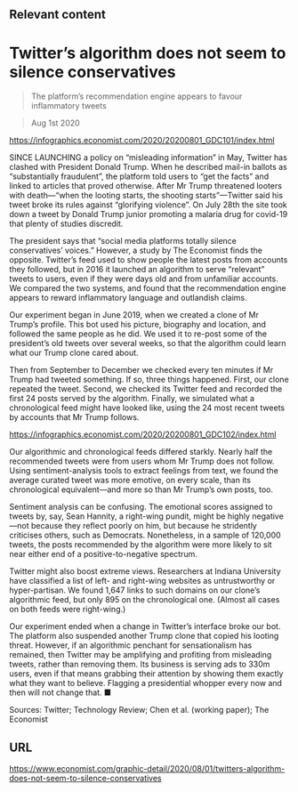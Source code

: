 ## Relevant content

# Twitter’s algorithm does not seem to silence conservatives

> The platform’s recommendation engine appears to favour inflammatory tweets

> Aug 1st 2020



https://infographics.economist.com/2020/20200801_GDC101/index.html

SINCE LAUNCHING a policy on “misleading information” in May, Twitter has clashed with President Donald Trump. When he described mail-in ballots as “substantially fraudulent”, the platform told users to “get the facts” and linked to articles that proved otherwise. After Mr Trump threatened looters with death—“when the looting starts, the shooting starts”—Twitter said his tweet broke its rules against “glorifying violence”. On July 28th the site took down a tweet by Donald Trump junior promoting a malaria drug for covid-19 that plenty of studies discredit.

The president says that “social media platforms totally silence conservatives’ voices.” However, a study by The Economist finds the opposite. Twitter’s feed used to show people the latest posts from accounts they followed, but in 2016 it launched an algorithm to serve “relevant” tweets to users, even if they were days old and from unfamiliar accounts. We compared the two systems, and found that the recommendation engine appears to reward inflammatory language and outlandish claims.

Our experiment began in June 2019, when we created a clone of Mr Trump’s profile. This bot used his picture, biography and location, and followed the same people as he did. We used it to re-post some of the president’s old tweets over several weeks, so that the algorithm could learn what our Trump clone cared about.

Then from September to December we checked every ten minutes if Mr Trump had tweeted something. If so, three things happened. First, our clone repeated the tweet. Second, we checked its Twitter feed and recorded the first 24 posts served by the algorithm. Finally, we simulated what a chronological feed might have looked like, using the 24 most recent tweets by accounts that Mr Trump follows.



https://infographics.economist.com/2020/20200801_GDC102/index.html

Our algorithmic and chronological feeds differed starkly. Nearly half the recommended tweets were from users whom Mr Trump does not follow. Using sentiment-analysis tools to extract feelings from text, we found the average curated tweet was more emotive, on every scale, than its chronological equivalent—and more so than Mr Trump’s own posts, too.

Sentiment analysis can be confusing. The emotional scores assigned to tweets by, say, Sean Hannity, a right-wing pundit, might be highly negative—not because they reflect poorly on him, but because he stridently criticises others, such as Democrats. Nonetheless, in a sample of 120,000 tweets, the posts recommended by the algorithm were more likely to sit near either end of a positive-to-negative spectrum.

Twitter might also boost extreme views. Researchers at Indiana University have classified a list of left- and right-wing websites as untrustworthy or hyper-partisan. We found 1,647 links to such domains on our clone’s algorithmic feed, but only 895 on the chronological one. (Almost all cases on both feeds were right-wing.)

Our experiment ended when a change in Twitter’s interface broke our bot. The platform also suspended another Trump clone that copied his looting threat. However, if an algorithmic penchant for sensationalism has remained, then Twitter may be amplifying and profiting from misleading tweets, rather than removing them. Its business is serving ads to 330m users, even if that means grabbing their attention by showing them exactly what they want to believe. Flagging a presidential whopper every now and then will not change that. ■

Sources: Twitter; Technology Review; Chen et al. (working paper); The Economist



## URL

https://www.economist.com/graphic-detail/2020/08/01/twitters-algorithm-does-not-seem-to-silence-conservatives
